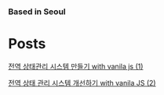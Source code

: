 ### Based in Seoul
 
# Posts
<a href='https://medium.com/@4538asd/%EC%83%81%ED%83%9C%EA%B4%80%EB%A6%AC-%EC%8B%9C%EC%8A%A4%ED%85%9C-with-vanila-js-85e4b72406f7'>전역 상태관리 시스템 만들기 with vanila js (1)</a>

<a href='https://medium.com/@4538asd/redux-%EC%8A%A4%ED%83%80%EC%9D%BC%EB%A1%9C-%EC%A0%84%EC%97%AD-%EC%83%81%ED%83%9C-%EA%B4%80%EB%A6%AC-%EC%8B%9C%EC%8A%A4%ED%85%9C-%EA%B0%9C%EC%84%A0%ED%95%98%EA%B8%B0-with-vanila-js-83c78cb33d88'>전역 상태 관리 시스템 개선하기 with vanila JS (2)</a>
